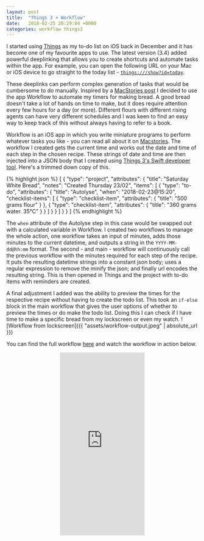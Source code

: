 ```yaml
---
layout: post
title:  "Things 3 + Workflow"
date:   2018-02-25 20:29:04 +0000
categories: workflow things3
---
```

I started using [Things](https://culturedcode.com/things/) as my to-do list on iOS back in December and it has become one of my favourite apps to use. The latest version (3.4) added powerful deeplinking that allows you to create shortcuts and automate tasks within the app. For example, you can open the following URL on your Mac or iOS device to go straight to the today list - [`things:///show?id=today`](things:///show?id=today). 


These deeplinks can perform complex generation of tasks that would be cumbersome to do manually. Inspired by a [MacStories post](https://www.macstories.net/stories/things-automation/) I decided to use the app Workflow to automate my timers for making bread. A good bread doesn't take a lot of hands on time to make, but it does require attention every few hours for a day (or more). Different flours with different rising agents can have very different schedules and I was keen to find an easy way to keep track of this without always having to refer to a book.

Workflow is an iOS app in which you write miniature programs to perform whatever tasks you like - you can read all about it on [Macstories](https://www.macstories.net). The workflow I created gets the current time and works out the date and time of each step in the chosen recipe. These strings of date and time are then injected into a JSON body that I created using [Things 3's Swift developer tool](https://github.com/culturedcode/ThingsJSONCoder). Here's a trimmed down copy of this.

{% highlight json %}
[
  {
    "type": "project",
    "attributes": {
      "title": "Saturday White Bread",
      "notes": "Created Thursday 23/02",
      "items": [
        {
          "type": "to-do",
          "attributes": {
            "title": "Autolyse",
            "when": "2018-02-23@15:20",
            "checklist-items": [
              {
                "type": "checklist-item",
                "attributes": {
                  "title": "500 grams flour"
                }
              },
              {
                "type": "checklist-item",
                "attributes": {
                  "title": "360 grams water. 35°C"
                }
              }
            ]
          }
        }
      ]
    }
  }
]
{% endhighlight %}

The `when` attribute of the Autolyse step in this case would be swapped out with a calculated variable in Workflow. I created two workflows to manage the whole action, one workflow takes an input of minutes, adds those minutes to the current datetime, and outputs a string in the `YYYY-MM-dd@hh:mm` format. The second - and main - workflow will continuously call the previous workflow with the minutes required for each step of the recipe. It puts the resulting datetime strings into a constant json body; uses a regular expression to remove the minify the json; and finally url encodes the resulting string. This is then opened in Things and the project with to-do items with reminders are created.

A final adjustment I added was the ability to preview the times for the respective recipe without having to create the todo list. This took an `if-else` block in the main workflow that gives the user options of whether to preview the times or do make the todo list. Doing this I can check if I have time to make a specific bread from my lockscreen or even my watch.
![Workflow from lockscreen]({{ "assets/workflow-output.jpeg" | absolute_url }})


You can find the full workflow [here](https://workflow.is/workflows/8d663d101e474462b75d2cf7ac100c0f) and watch the workflow in action below.


<p align="center">
<iframe src="https://giphy.com/embed/830QciNGxX1e8DoSrt" width="222" height="480" frameBorder="0" class="giphy-embed" allowFullScreen style="pointer-events: none;"></iframe>
</p>